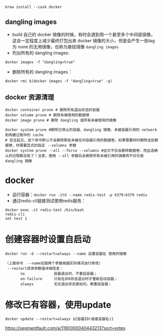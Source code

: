 
`brew install --cask docker`

## dangling images
- build 自己的 docker 镜像的时候，有时会遇到用一个甚至多个中间层镜像，这会一定程度上减少最终打包出来 docker 镜像的大小，但是会产生一些tag 为 none 的无用镜像，也称为悬挂镜像 `dangling images`
- 列出所有的 dangling images:
```
docker images -f "dangling=true"
```

- 删除所有的 dangling images：
```
docker rmi $(docker images -f "dangling=true" -q)
```

## docker 资源清理
```
docker container prune # 删除所有退出状态的容器
docker volume prune # 删除未被使用的数据卷
docker image prune # 删除 dangling 或所有未被使用的镜像

docker system prune #删除已停止的容器、dangling 镜像、未被容器引用的 network 和构建过程中的 cache
# 安全起见，这个命令默认不会删除那些未被任何容器引用的数据卷，如果需要同时删除这些数据卷，你需要显式的指定 --volumns 参数
docker system prune --all --force --volumns #这次不仅会删除数据卷，而且连确认的过程都没有了！注意，使用 --all 参数后会删除所有未被引用的镜像而不仅仅是 dangling 镜像
```




# docker
- 运行容器：`docker run -itd --name redis-test -p 6379:6379 redis`
- 通过redis-cli链接测试使用redis服务：
```
docker exec -it redis-test /bin/bash
redis-cli
set test 1
```

# 创建容器时设置自启动
```shell
docker run -d --restart=always --name 设置容器名 使用的镜像

（上面命令  --name后面两个参数根据实际情况自行修改）
 --restart具体参数值详细信息：
       no　　　　　　　　容器退出时，不重启容器；
       on-failure　　  只有在非0状态退出时才重新启动容器；
       always　　　　　 无论退出状态是如何，都重启容器；
```

# 修改已有容器，使用update
```shell
docker update --restart=always ${容器ID(或者容器名)}
```


https://segmentfault.com/a/1190000040443213?sort=votes
